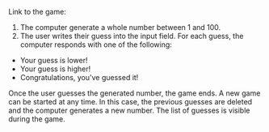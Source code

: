 Link to the game:
 1. The computer generate a whole number between 1 and 100.
 2.  The user writes their guess into the input field. For each guess, the computer responds with one of the following:

   - Your guess is lower!
   - Your guess is higher!
   - Congratulations, you've guessed it!

   Once the user guesses the generated number, the game ends.
   A new game can be started at any time. In this case, the previous guesses are deleted and the computer generates a new number. 
   The list of guesses is visible during the game. 
